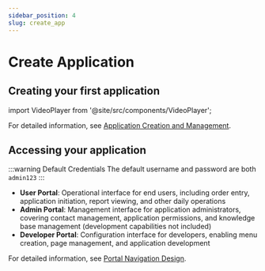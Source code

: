 ```yaml
---
sidebar_position: 4
slug: create_app
---
```

# Create Application

## Creating your first application

import VideoPlayer from '@site/src/components/VideoPlayer';

<VideoPlayer relatePath="/docs/tutorial/create_app.mp4" />

For detailed information, see [Application Creation and Management](../devguide/creating-and-publishing-applications/creating-and-deploying-applications).

## Accessing your application

<VideoPlayer relatePath="/docs/tutorial/visit_app.mp4" />

:::warning Default Credentials
The default username and password are both `admin123`
:::
* **User Portal**: Operational interface for end users, including order entry, application initiation, report viewing, and other daily operations
* **Admin Portal**: Management interface for application administrators, covering contact management, application permissions, and knowledge base management (development capabilities not included)
* **Developer Portal**: Configuration interface for developers, enabling menu creation, page management, and application development

For detailed information, see [Portal Navigation Design](../devguide/shell-and-page/portal-navigation-design).